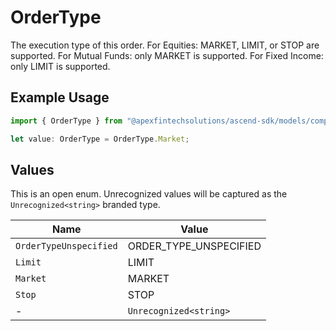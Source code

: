# OrderType

The execution type of this order. For Equities: MARKET, LIMIT, or STOP are supported. For Mutual Funds: only MARKET is supported. For Fixed Income: only LIMIT is supported.

## Example Usage

```typescript
import { OrderType } from "@apexfintechsolutions/ascend-sdk/models/components";

let value: OrderType = OrderType.Market;
```

## Values

This is an open enum. Unrecognized values will be captured as the `Unrecognized<string>` branded type.

| Name                   | Value                  |
| ---------------------- | ---------------------- |
| `OrderTypeUnspecified` | ORDER_TYPE_UNSPECIFIED |
| `Limit`                | LIMIT                  |
| `Market`               | MARKET                 |
| `Stop`                 | STOP                   |
| -                      | `Unrecognized<string>` |